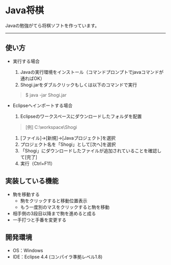 # Java将棋

Javaの勉強がてら将棋ソフトを作っています。

*****

## 使い方

* 実行する場合
  1. Javaの実行環境をインストール（コマンドプロンプトでjavaコマンドが通ればOK）
  1. Shogi.jarをダブルクリックもしくは以下のコマンドで実行
  > $ java -jar Shogi.jar

* Eclipseへインポートする場合
  1. Eclipseのワークスペースにダウンロードしたフォルダを配置
  > [例] C:\workspace\Shogi
  1. [ファイル]→[新規]→[Javaプロジェクト]を選択
  1. プロジェクト名を「Shogi」として[次へ]を選択
  1. 「Shogi」にダウンロードしたファイルが追加されていることを確認して[完了]
  1. 実行（Ctrl+F11）

## 実装している機能
* 駒を移動する
  * 駒をクリックすると移動位置表示
  * もう一度別のマスをクリックすると駒を移動
* 相手側の3段目以降まで駒を進めると成る
* 一手打つと手番を変更する

## 開発環境
* OS：Windows
* IDE：Eclipse 4.4 (コンパイラ準拠レベル1.8)
